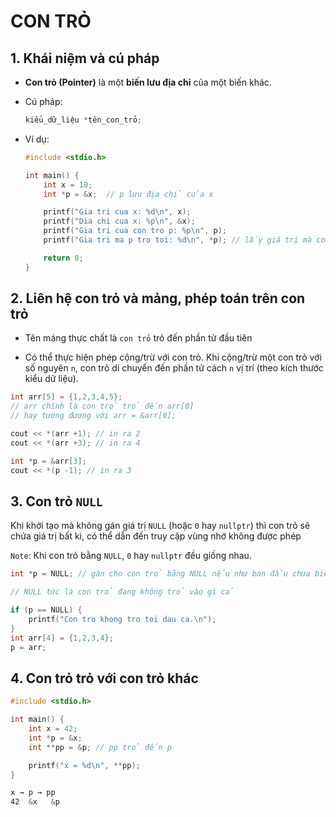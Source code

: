 # CON TRỎ

## 1. Khái niệm và cú pháp

- **Con trỏ (Pointer)** là một **biến lưu địa chỉ** của một biến khác.

- Cú pháp:
  ```c
  kiểu_dữ_liệu *tên_con_trỏ;
  ```
- Ví dụ:

  ```c
  #include <stdio.h>

  int main() {
      int x = 10;
      int *p = &x;  // p lưu địa chỉ của x

      printf("Gia tri cua x: %d\n", x);
      printf("Dia chi cua x: %p\n", &x);
      printf("Gia tri cua con tro p: %p\n", p);
      printf("Gia tri ma p tro toi: %d\n", *p); // lấy giá trị mà con trỏ trỏ tới thông qua *

      return 0;
  }

  ```

## 2. Liên hệ con trỏ và mảng, phép toán trên con trỏ

- Tên mảng thực chất là `con trỏ` trỏ đến phần tử đầu tiên

- Có thể thực hiện phép cộng/trừ với con trỏ. Khi cộng/trừ một con trỏ với số nguyên `n`, con trỏ di chuyển đến phần tử cách `n` vị trí (theo kích thước kiểu dữ liệu).

```c
int arr[5] = {1,2,3,4,5};
// arr chính là con trỏ trỏ đến arr[0]
// hay tương đương với arr = &arr[0];

cout << *(arr +1); // in ra 2
cout << *(arr +3); // in ra 4

int *p = &arr[3];
cout << *(p -1); // in ra 3
```

## 3. Con trỏ `NULL`

Khi khởi tạo mà không gán giá trị `NULL` (hoặc `0` hay `nullptr`) thì con trỏ sẽ chứa giá trị bất kì, có thể dẫn đến truy cập vùng nhớ không được phép

`Note`: Khi con trỏ bằng `NULL`, `0` hay `nullptr` đều giống nhau.

```c
int *p = NULL; // gán cho con trỏ bằng NULL nếu như ban đầu chưa biết gán cho nó là gì

// NULL tức là con trỏ đang không trỏ vào gì cả

if (p == NULL) {
    printf("Con tro khong tro toi dau ca.\n");
}
int arr[4] = {1,2,3,4};
p = arr;
```

## 4. Con trỏ trỏ với con trỏ khác

```c
#include <stdio.h>

int main() {
    int x = 42;
    int *p = &x;
    int **pp = &p; // pp trỏ đến p

    printf("x = %d\n", **pp);
}

```

```css
x → p → pp
42  &x   &p
```
